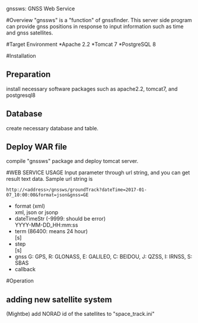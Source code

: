 gnssws: GNSS Web Service

#Overview
"gnssws" is a "function" of gnssfinder. This server side program can provide gnss positions in response to input information such as time and gnss satellites. 

#Target Environment
*Apache 2.2
*Tomcat 7
*PostgreSQL 8

#Installation
## Preparation
install necessary software packages such as apache2.2, tomcat7, and postgresql8

## Database
create necessary database and table.

## Deploy WAR file
compile "gnssws" package and deploy tomcat server.

#WEB SERVICE USAGE
Input parameter through url string, and you can get result text data.
Sample url string is 

	http://<address>/gnssws/groundTrack?dateTime=2017-01-07_10:00:00&format=json&gnss=GE

- format (xml)  
	xml, json or jsonp
- dateTimeStr (-9999: should be error)  
	YYYY-MM-DD_HH:mm:ss
- term (86400: means 24 hour)  
	[s]
- step  
	[s]
- gnss
	G: GPS, R: GLONASS, E: GALILEO, C: BEIDOU, J: QZSS, I: IRNSS, S: SBAS
- callback
	 
#Operation
## adding new satellite system
(Mightbe) add NORAD id of the satellites to "space_track.ini"

